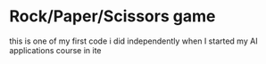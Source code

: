 # Rock/Paper/Scissors game

this is one of my first code i did independently when I started my AI applications course in ite
